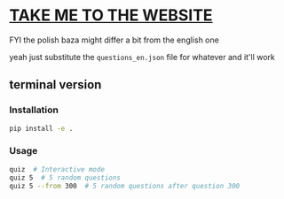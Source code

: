 # [TAKE ME TO THE WEBSITE](https://dromaniv.github.io/quizzer/)
FYI the polish baza might differ a bit from the english one

yeah just substitute the `questions_en.json` file for whatever and it'll work

## terminal version

### Installation

```bash
pip install -e .
```

### Usage

```bash
quiz  # Interactive mode
quiz 5  # 5 random questions
quiz 5 --from 300  # 5 random questions after question 300
```
